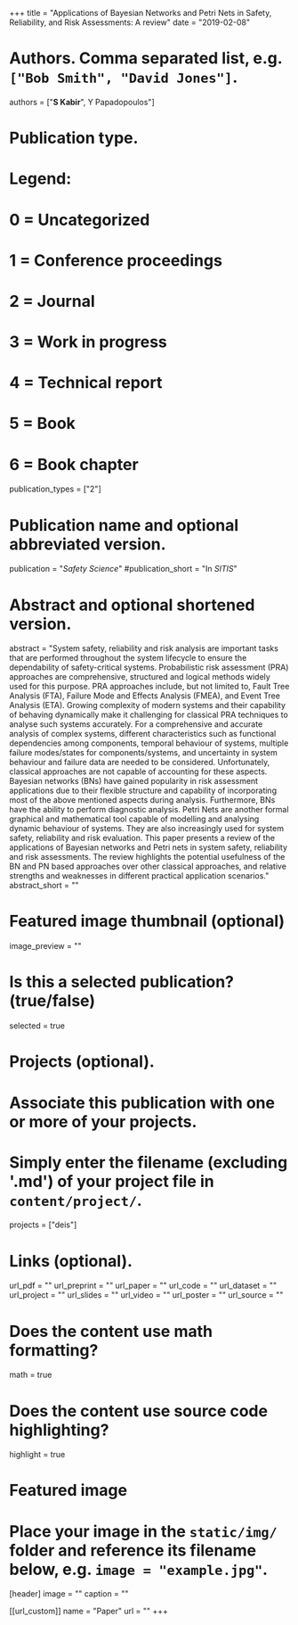 +++
title = "Applications of Bayesian Networks and Petri Nets in Safety, Reliability, and Risk Assessments: A review"
date = "2019-02-08"

# Authors. Comma separated list, e.g. `["Bob Smith", "David Jones"]`.
authors = ["**S Kabir**", Y Papadopoulos"]

# Publication type.
# Legend:
# 0 = Uncategorized
# 1 = Conference proceedings
# 2 = Journal
# 3 = Work in progress
# 4 = Technical report
# 5 = Book
# 6 = Book chapter
publication_types = ["2"]

# Publication name and optional abbreviated version.
publication = "*Safety Science*"
#publication_short = "In *SITIS*"

# Abstract and optional shortened version.
abstract = "System safety, reliability and risk analysis are important tasks that are performed throughout the system lifecycle
to ensure the dependability of safety-critical systems. Probabilistic risk assessment (PRA) approaches are comprehensive, structured and logical methods widely used for this purpose. PRA approaches include, but not limited to, Fault Tree Analysis (FTA), Failure Mode and Effects Analysis (FMEA), and Event Tree Analysis (ETA). Growing complexity of modern systems and their capability of behaving dynamically make it challenging for classical PRA techniques to analyse such systems accurately. For a comprehensive
and accurate analysis of complex systems, different characteristics such as functional dependencies among components, temporal behaviour of systems, multiple failure modes/states for components/systems, and uncertainty in system behaviour and failure data are needed to be considered. Unfortunately, classical approaches are not capable of accounting for these aspects. Bayesian networks (BNs) have gained popularity in risk assessment applications due to their flexible structure and capability of incorporating most of the above mentioned aspects during analysis. Furthermore, BNs have the ability to perform diagnostic analysis. Petri Nets are another formal graphical and mathematical tool capable of modelling and analysing dynamic behaviour of systems. They are also increasingly used for system safety, reliability and risk evaluation. This paper presents a review of the applications of Bayesian networks and Petri nets in system safety, reliability and risk assessments. The review highlights the potential usefulness of the BN and PN based approaches over other classical approaches, and relative strengths and weaknesses in different practical application scenarios."
abstract_short = ""

# Featured image thumbnail (optional)
image_preview = ""

# Is this a selected publication? (true/false)
selected = true

# Projects (optional).
#   Associate this publication with one or more of your projects.
#   Simply enter the filename (excluding '.md') of your project file in `content/project/`.
projects = ["deis"]

# Links (optional).
url_pdf = ""
url_preprint = ""
url_paper = ""
url_code = ""
url_dataset = ""
url_project = ""
url_slides = ""
url_video = ""
url_poster = ""
url_source = ""

# Does the content use math formatting?
math = true

# Does the content use source code highlighting?
highlight = true

# Featured image
# Place your image in the `static/img/` folder and reference its filename below, e.g. `image = "example.jpg"`.
[header]
image = ""
caption = ""

[[url_custom]]
    name = "Paper"
    url = ""
+++
